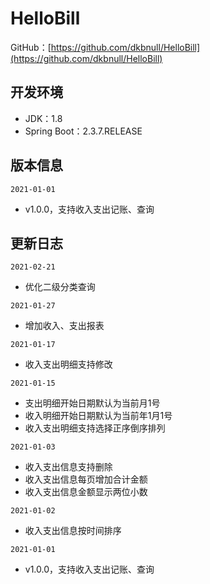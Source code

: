 # HelloBill
GitHub：[https://github.com/dkbnull/HelloBill](https://github.com/dkbnull/HelloBill)

## 开发环境

* JDK：1.8
* Spring Boot：2.3.7.RELEASE

## 版本信息

`2021-01-01`

* v1.0.0，支持收入支出记账、查询

## 更新日志

`2021-02-21`

* 优化二级分类查询

`2021-01-27`

* 增加收入、支出报表

`2021-01-17`

* 收入支出明细支持修改

`2021-01-15`

* 支出明细开始日期默认为当前月1号
* 收入明细开始日期默认为当前年1月1号
* 收入支出明细支持选择正序倒序排列

`2021-01-03`

* 收入支出信息支持删除
* 收入支出信息每页增加合计金额
* 收入支出信息金额显示两位小数

`2021-01-02`

* 收入支出信息按时间排序

`2021-01-01`

- v1.0.0，支持收入支出记账、查询